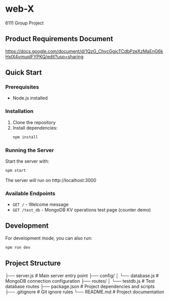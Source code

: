 # web-X

6111 Group Project

## Product Requirements Document
https://docs.google.com/document/d/1QzG_ChycGgjcTCdbPzeXzMaEnG6kHxIX4vmuqIFYPKQ/edit?usp=sharing

## Quick Start

### Prerequisites
- Node.js installed

### Installation
1. Clone the repository
2. Install dependencies:
   ```bash
   npm install
   ```

### Running the Server
Start the server with:
```bash
npm start
```

The server will run on http://localhost:3000

### Available Endpoints
- `GET /` - Welcome message
- `GET /test_db` - MongoDB KV operations test page (counter demo)

## Development
For development mode, you can also run:
```bash
npm run dev
```

## Project Structure
├── server.js              # Main server entry point
├── config/
│   └── database.js         # MongoDB connection configuration
├── routes/
│   └── testdb.js          # Test database routes
├── package.json           # Project dependencies and scripts
├── .gitignore            # Git ignore rules
└── README.md             # Project documentation
